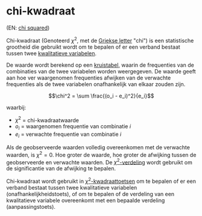 # chi-kwadraat

(EN: [chi squared](../en/chi-squared.md))

Chi-kwadraat (Genoteerd $\chi^2$, met de [Griekse letter](grieks-alfabet.md) "chi") is een statistische grootheid die gebruikt wordt om te bepalen of er een verband bestaat tussen twee [kwalitatieve variabelen](meetniveau.md#kwalitatieve-variabelen).

De waarde wordt berekend op een [kruistabel](kruistabel.md), waarin de frequenties van de combinaties van de twee variabelen worden weergegeven. De waarde geeft aan hoe ver waargenomen frequenties afwijken van de verwachte frequenties als de twee variabelen onafhankelijk van elkaar zouden zijn.

$$\chi^2 = \sum \frac{(o_i - e_i)^2}{e_i}$$

waarbij:

- $\chi^2$ = chi-kwadraatwaarde
- $o_i$ = waargenomen frequentie van combinatie $i$
- $e_i$ = verwachte frequentie van combinatie $i$

Als de geobserveerde waarden volledig overeenkomen met de verwachte waarden, is $\chi^2 = 0$. Hoe groter de waarde, hoe groter de afwijking tussen de geobserveerde en verwachte waarden. De [$\chi^2$-verdeling](chi-kwadraatverdeling.md) wordt gebruikt om de significantie van de afwijking te bepalen.

Chi-kwadraat wordt gebruikt in [$\chi^2$-kwadraattoetsen](chi-kwadraattoets.md) om te bepalen of er een verband bestaat tussen twee kwalitatieve variabelen (onafhankelijkheidstoets), of om te bepalen of de verdeling van een kwalitatieve variabele overeenkomt met een bepaalde verdeling (aanpassingstoets).
